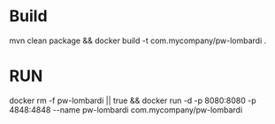 # Build
mvn clean package && docker build -t com.mycompany/pw-lombardi .

# RUN

docker rm -f pw-lombardi || true && docker run -d -p 8080:8080 -p 4848:4848 --name pw-lombardi com.mycompany/pw-lombardi 